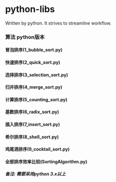 # python-libs
Written by python. It strives to streamline workflow.

### 算法 python版本
#### 冒泡排序(1_bubble_sort.py)
#### 快速排序(2_quick_sort.py)
#### 选择排序(3_selection_sort.py)
#### 归并排序(4_merge_sort.py)
#### 计算排序(5_counting_sort.py)
#### 基数排序(6_radix_sort.py)
#### 插入排序(7_insert_sort.py)
#### 希尔排序(8_shell_sort.py)
#### 鸡尾酒排序(9_cocktail_sort.py)
#### 全部排序效率比较(SortingAlgorithm.py)
##### 备注: 需要采用python 3.x以上